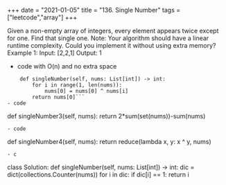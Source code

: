 +++
date = "2021-01-05"
title = "136. Single Number"
tags = ["leetcode","array"]
+++

Given a non-empty array of integers, every element appears twice except for one. Find that single one.
Note:
Your algorithm should have a linear runtime complexity. Could you implement it without using extra memory?
Example 1:
Input: [2,2,1] Output: 1

- code  with O(n) and no extra space
```class Solution:
    def singleNumber(self, nums: List[int]) -> int:
        for i in range(1, len(nums)):
            nums[0] = nums[0] ^ nums[i]
        return nums[0]```
- code
```
def singleNumber3(self, nums):
    return 2*sum(set(nums))-sum(nums)
```
- code
```
def singleNumber4(self, nums):
    return reduce(lambda x, y: x ^ y, nums)
```
- c
```
class Solution:
    def singleNumber(self, nums: List[int]) -> int:
        dic = dict(collections.Counter(nums))
        for i in dic:
            if dic[i] == 1:
                return i
```

